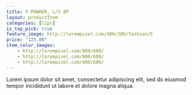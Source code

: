 ```yaml
---
title: P.POWDER, L/S BP
layout: productItem
categories: [lips]
is_top_pick: true
feature_image: http://lorempixel.com/400/300/fashion/5
price: "125.00"
item_color_images:
    - http://lorempixel.com/800/600/
    - http://lorempixel.com/800/600/
    - http://lorempixel.com/800/600/
---
```


Lorem ipsum dolor sit amet, consectetur adipiscing elit, sed do eiusmod tempor incididunt ut labore et dolore magna aliqua.
